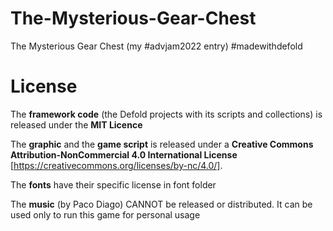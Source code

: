 # The-Mysterious-Gear-Chest
The Mysterious Gear Chest (my #advjam2022 entry) #madewithdefold

# License
The **framework code** (the Defold projects with its scripts and collections) is released under the **MIT Licence**

The **graphic** and the **game script** is released under a **Creative Commons Attribution-NonCommercial 4.0 International License** [https://creativecommons.org/licenses/by-nc/4.0/].

The **fonts** have their specific license in font folder

The **music** (by Paco Diago) CANNOT be released or distributed. It can be used only to run this game for personal usage

